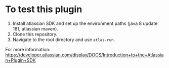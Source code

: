 # To test this plugin
1. Install atlassian SDK and set up the environment paths (java 8 update 181, atlassian maven).
2. Clone this repository.
2. Navigate to the root directory and use `atlas-run`.

For more information:
https://developer.atlassian.com/display/DOCS/Introduction+to+the+Atlassian+Plugin+SDK
